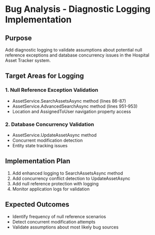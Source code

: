 # Bug Analysis - Diagnostic Logging Implementation

## Purpose
Add diagnostic logging to validate assumptions about potential null reference exceptions and database concurrency issues in the Hospital Asset Tracker system.

## Target Areas for Logging

### 1. Null Reference Exception Validation
- AssetService.SearchAssetsAsync method (lines 86-87)
- AssetService.AdvancedSearchAsync method (lines 951-953)
- Location and AssignedToUser navigation property access

### 2. Database Concurrency Validation  
- AssetService.UpdateAssetAsync method
- Concurrent modification detection
- Entity state tracking issues

## Implementation Plan
1. Add enhanced logging to SearchAssetsAsync method
2. Add concurrency conflict detection to UpdateAssetAsync
3. Add null reference protection with logging
4. Monitor application logs for validation

## Expected Outcomes
- Identify frequency of null reference scenarios
- Detect concurrent modification attempts
- Validate assumptions about most likely bug sources